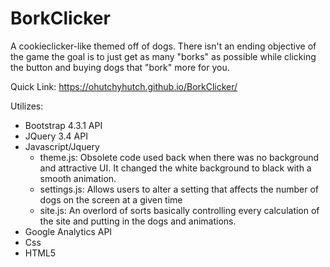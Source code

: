 # BorkClicker
A cookieclicker-like themed off of dogs. There isn't an ending objective of the game the goal is to just get as many "borks" as possible while clicking the button and buying dogs that "bork" more for you.

Quick Link: https://ohutchyhutch.github.io/BorkClicker/


Utilizes:
  - Bootstrap 4.3.1 API
  - JQuery 3.4 API
  - Javascript/Jquery
     - theme.js: Obsolete code used back when there was no background and attractive UI. It changed the white background to black with a smooth animation.
     - settings.js: Allows users to alter a setting that affects the number of dogs on the screen at a given time
     - site.js: An overlord of sorts basically controlling every calculation of the site and putting in the dogs and animations.
  - Google Analytics API
  - Css
  - HTML5
